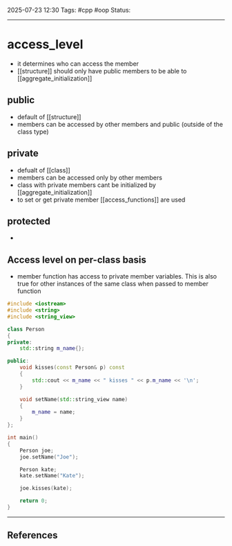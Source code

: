 
2025-07-23 12:30
Tags: #cpp #oop
Status:

---
# access_level
- it determines who can access the member
- [[structure]] should only have public members to be able to [[aggregate_initialization]]
## public
- default of [[structure]]
- members can be accessed by other members and public (outside of the class type)
## private
- defualt of [[class]]
- members can be accessed only by other members
- class with private members cant be initialized by [[aggregate_initialization]] 
- to set or get private member [[access_functions]] are used
## protected
- 
## Access level on per-class basis
- member function has access to private member variables. This is also true for other instances of the same class when passed to member function
```cpp
#include <iostream>
#include <string>
#include <string_view>

class Person
{
private:
    std::string m_name{};

public:
    void kisses(const Person& p) const
    {
        std::cout << m_name << " kisses " << p.m_name << '\n';
    }

    void setName(std::string_view name)
    {
        m_name = name;
    }
};

int main()
{
    Person joe;
    joe.setName("Joe");

    Person kate;
    kate.setName("Kate");

    joe.kisses(kate);

    return 0;
}
```

---
## References




